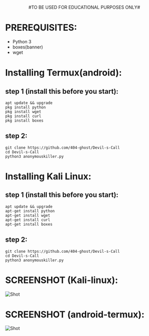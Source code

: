<p align="center">
  #TO BE USED FOR EDUCATIONAL PURPOSES ONLY#
</p>

# PREREQUISITES:
* Python 3
* boxes(banner)
* wget

# Installing Termux(android):
## step 1 (install this before you start):
```
apt update && upgrade
pkg install python
pkg install wget
pkg install curl
pkg install boxes
```
## step 2:
```
git clone https://github.com/404-ghost/Devil-s-Call
cd Devil-s-Call
python3 anonymouskiller.py
```

# Installing Kali Linux:
## step 1 (install this before you start):
```
apt update && upgrade
apt-get install python
apt-get install wget
apt-get install curl
apt-get install boxes
```
## step 2:
```
git clone https://github.com/404-ghost/Devil-s-Call
cd Devil-s-Call
python3 anonymouskiller.py
```

# SCREENSHOT (Kali-linux):
![Shot](https://imgur.com/lKQPeVX.png)

# SCREENSHOT (android-termux):
![Shot](https://imgur.com/EsQU2On.png)
